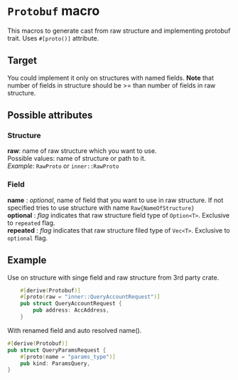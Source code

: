 # `Protobuf` macro

This macros to generate cast from raw structure and implementing protobuf trait. Uses `#[proto()]` attribute.

## Target

You could implement it only on structures with named fields. **Note** that number of fields in structure should be >= than number of fields in raw structure.

## Possible attributes

### Structure

**raw**: name of raw structure which you want to use.\
Possible values: name of structure or path to it. \
_Example_: `RawProto` or `inner::RawProto`

### Field

**name** : _optional_, name of field that you want to use in raw structure.
If not specified tries to use structure with name `Raw{NameOfStructure}` \
**optional** : _flag_ indicates that raw structure field type of `Option<T>`. Exclusive to `repeated` flag. \
**repeated** : _flag_ indicates that raw structure filed type of `Vec<T>`. Exclusive to `optional` flag.

## Example

Use on structure with singe field and raw structure from 3rd party crate.

```rust
    #[derive(Protobuf)]
    #[proto(raw = "inner::QueryAccountRequest")]
    pub struct QueryAccountRequest {
        pub address: AccAddress,
    }
```

With renamed field and auto resolved name().

```rust
#[derive(Protobuf)]
pub struct QueryParamsRequest {
    #[proto(name = "params_type")]
    pub kind: ParamsQuery,
}
```
